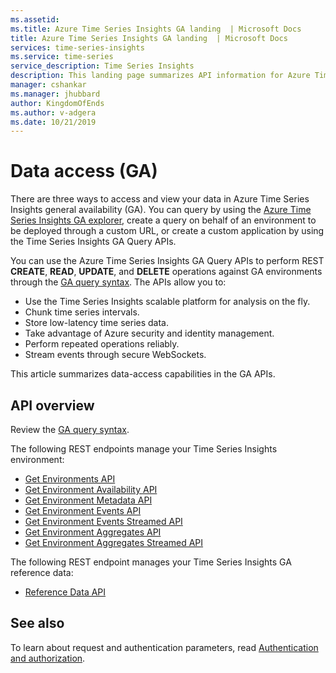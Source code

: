 ```yaml
---
ms.assetid: 
ms.title: Azure Time Series Insights GA landing  | Microsoft Docs
title: Azure Time Series Insights GA landing  | Microsoft Docs
services: time-series-insights
ms.service: time-series
service_description: Time Series Insights
description: This landing page summarizes API information for Azure Time Series Insights GA.
manager: cshankar
ms.manager: jhubbard
author: KingdomOfEnds
ms.author: v-adgera
ms.date: 10/21/2019
---
```


# Data access (GA)

There are three ways to access and view your data in Azure Time Series Insights general availability (GA). You can query by using the [Azure Time Series Insights GA explorer](https://docs.microsoft.com/azure/time-series-insights/time-series-quickstart), create a query on behalf of an environment to be deployed through a custom URL, or create a custom application by using the Time Series Insights GA Query APIs.

You can use the Azure Time Series Insights GA Query APIs to perform REST **CREATE**, **READ**, **UPDATE**, and **DELETE** operations against GA environments through the [GA query syntax](ga-query-syntax.md). The APIs allow you to:

* Use the Time Series Insights scalable platform for analysis on the fly.
* Chunk time series intervals.
* Store low-latency time series data.
* Take advantage of Azure security and identity management.
* Perform repeated operations reliably.
* Stream events through secure WebSockets.

This article summarizes data-access capabilities in the GA APIs.

## API overview

Review the [GA query syntax](ga-query-syntax.md).

The following REST endpoints manage your Time Series Insights environment:

* [Get Environments API](./ga-query-api.md#get-environments-api)
* [Get Environment Availability API](./ga-query-api.md#get-environment-availability-api)
* [Get Environment Metadata API](./ga-query-api.md#get-environment-metadata-api)
* [Get Environment Events API](./ga-query-api.md#get-environment-events-api)
* [Get Environment Events Streamed API](./ga-query-api.md#get-environment-events-streamed-api)
* [Get Environment Aggregates API](./ga-query-api.md#get-environment-aggregates-api)
* [Get Environment Aggregates Streamed API](./ga-query-api.md#get-environment-aggregates-streamed-api)

The following REST endpoint manages your Time Series Insights GA reference data:

* [Reference Data API](./ga-reference-data-api.md)

## See also

To learn about request and authentication parameters, read [Authentication and authorization](https://docs.microsoft.com/azure/time-series-insights/time-series-insights-authentication-and-authorization).
